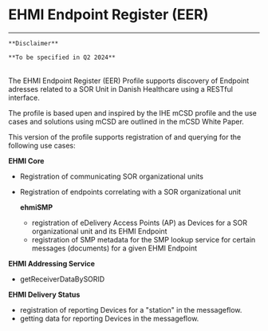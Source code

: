 # EHMI Endpoint Register (EER)

***

    **Disclaimer** 
    
    **To be specified in Q2 2024**

<br/> 
The EHMI Endpoint Register (EER) Profile supports discovery of Endpoint adresses related to a SOR Unit in Danish Healthcare using a RESTful interface.

The profile is based upen and inspired by the IHE mCSD profile and the use cases and solutions using mCSD are outlined in the mCSD White Paper.

This version of the profile supports registration of and querying for the following use cases:

**EHMI Core**
- Registration of communicating SOR organizational units
- Registration of endpoints correlating with a SOR organizational unit

  **ehmiSMP**
  - registration of eDelivery Access Points (AP) as Devices for a SOR organizational unit and its EHMI Endpoint
  - registration of SMP metadata for the SMP lookup service for certain messages (documents) for a given EHMI Endpoint

**EHMI Addressing Service**
- getReceiverDataBySORID

**EHMI Delivery Status**
- registration of reporting Devices for a "station" in the messageflow.
- getting data for reporting Devices in the messageflow.
<!--
The EHMI Endpoint Register (EER) Profile supports registration and discovery of Endpoint adresses related to a SOR Unit in Danish Healthcare using a RESTful interface.
-->
<!--
As SOR will be developed to host only the regular physical locations of an organizational unit, EER will take over the role of SOR-EDI, which hosts the GLN number of a SOR unit and its supported messagetypes. GLN is the actual foreign key to SOR in SOR-EDI. In EER the foreign key to SOR will be the SORID. Thereby the SOR Unit will be able to have more Endpoints expressed by GLN. Util the transition of SOR to be able to handle this, EER will be limited to have only one GLN per SOR unit.
-->
<!--
EER will in the first version serve the following purposes:
- EER will be the authoritative register for FHIR messaging endpoints
- EER will be the authoritative register for FHIR document sharing endpoints for FHIR messages
- EER will be the master register for SMP registrations (EHMI Core) for the above
- EER will serve EHMI Addressing Service (EAS) in EAS's effort to deliver the correct receiverdata for a messaging sender.
-->
<!--
**As expressed in "Elaborated Vision for Message Communication in the Health Sector" (slightly reformulated):**
-->
<!--
Information about an organizational unit’s mailbox is available in SMP, which opens an important distinction. On one hand, a mailbox is related to the organizational unit it receives messages for and, on the other, a mailbox is also related to the message infrastructure itself through which the messages are sent. 
-->
<!--
SMP is part of the latter, but today the mailbox information is located in SOR, that is, very closely coupled to the former. In order to accommodate both, and to make the existing coupling to SOR less tight as well as to allow for the one-to-many relation between an organizational unit and its mailboxes, it is decided to move the mailbox information to an independent register of mailboxes outside SOR. 
-->
<!--
In this way, the three distinct business-related concepts of organizational unit, mailbox, and message types are separated into three separate but related registers SOR, EER, and SMP. 
-->
<!--
**_As expressed in "Elaborated Vision for Message Communication in the Health Sector" a decision on which IHE directory service should be followed, it is decided to follow the mCSD profile, while being pragmatic to this approach and develop it as needed in versions_**
-->
<!--
<br/> 
-->
<!--
## An outline of the components of the EHMI Endpoint Register (EER) can be seen here:
-->
<!--
<br/> 
-->
<!-- 
![EHMI Endpoint Register and its surrounding components](/ehmi/assets/images/ehmi-eas-and-eer.png )
-->
